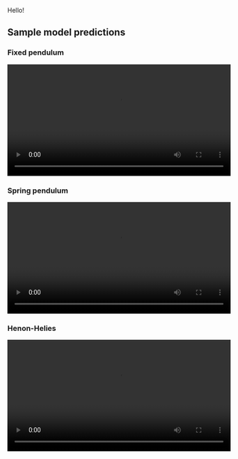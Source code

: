 Hello!

## Sample model predictions

### Fixed pendulum
<p align="center">
<video width="100%" controls>
  <source src="FP_animation_r1.mp4" type="video/mp4">
  Your browser does not support the video tag. Download the video <a href="FP_animation_r1.mp4">here</a>.
</video>
</p>

### Spring pendulum
<p align="center">
<video width="100%" controls>
  <source src="SP_animation_r1.mp4" type="video/mp4">
  Your browser does not support the video tag. Download the video <a href="SP_animation_r1.mp4">here</a>.
</video>
</p>

### Henon-Helies 
<p align="center">
<video width="100%" controls>
  <source src="HH_animation_r1.mp4" type="video/mp4">
  Your browser does not support the video tag. Download the video <a href="HH_animation_r1.mp4">here</a>.
</video>
</p>
